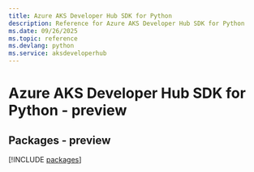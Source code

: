 ```yaml
---
title: Azure AKS Developer Hub SDK for Python
description: Reference for Azure AKS Developer Hub SDK for Python
ms.date: 09/26/2025
ms.topic: reference
ms.devlang: python
ms.service: aksdeveloperhub
---
```

# Azure AKS Developer Hub SDK for Python - preview
## Packages - preview
[!INCLUDE [packages](aks-developer-hub-index.md)]